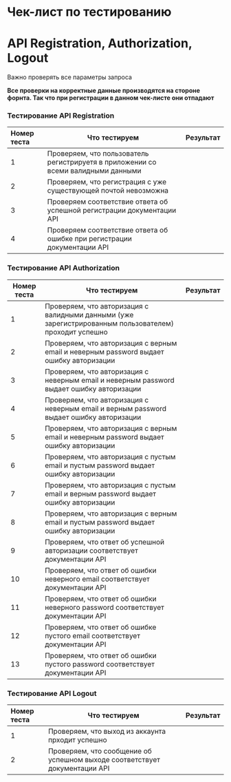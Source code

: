 # Чек-лист по тестированию 
# API Registration, Authorization, Logout

Важно проверять все параметры запроса

**Все проверки на корректные данные производятся на стороне форнта. Так что при регистрации в данном чек-листе они отпадают**

### Тестирование API Registration

| Номер теста | Что тестируем                                                | Результат |
| :---------- | ------------------------------------------------------------ | --------- |
| 1           | Проверяем, что пользователь регистрируетя в приложении со всеми валидными данными |           |
| 2           | Проверяем, что регистрация c уже существующей почтой невозможна |           |
| 3           | Проверяем соответствие ответа об успешной регистрации документации API |           |
| 4           | Проверяем соответствие ответа об ошибке при регистрации документации API |           |


### Тестирование  API Authorization

| Номер теста | Что тестируем                                                | Результат |
| ----------- | ------------------------------------------------------------ | --------- |
| 1           | Проверяем, что авторизация с валидными данными (уже зарегистрированным пользователем) проходит успешно |           |
| 2           | Проверяем, что авторизация с верным email и неверным password выдает ошибку авторизации |           |
| 3           | Проверяем, что авторизация с неверным email и неверным password выдает ошибку авторизации |           |
| 4           | Проверяем, что авторизация с неверным email и верным password выдает ошибку авторизации |           |
| 5           | Проверяем, что авторизация с верным email и неверным password выдает ошибку авторизации |           |
| 6           | Проверяем, что авторизация с пустым email и пустым password выдает ошибку авторизации |           |
| 7           | Проверяем, что авторизация с пустым email и верным password выдает ошибку авторизации |           |
| 8           | Проверяем, что авторизация с верным email и пустым password выдает ошибку авторизации |           |
| 9           | Проверяем, что ответ об успешной авторизации соответствует документации API |           |
| 10          | Проверяем, что ответ об ошибки неверного  email соответствует документации API |           |
| 11          | Проверяем, что ответ об ошибки неверного  password соответствует документации API |           |
| 12          | Проверяем, что ответ об ошибке пустого email соответствует документации API |           |
| 13          | Проверяем, что ответ об ошибки пустого  password соответствует документации API |           |


### Тестирование API Logout

| Номер теста | Что тестируем                                                | Результат |
| :---------- | ------------------------------------------------------------ | --------- |
| 1           | Проверяем, что выход из аккаунта прходит успешно             |           |
| 2           | Проверяем, что сообщение об успешном выходе соответствует документации API |           |

